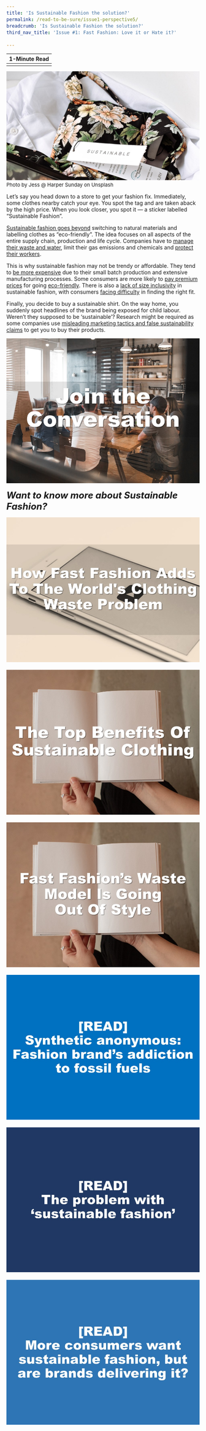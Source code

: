 ```yaml
---
title: 'Is Sustainable Fashion the solution?'
permalink: /read-to-be-sure/issue1-perspective5/
breadcrumb: 'Is Sustainable Fashion the solution?'
third_nav_title: 'Issue #1: Fast Fashion: Love it or Hate it?'

---
```


| **1-Minute Read** |
| :---------------: |
|                   |

![](../images/sustainable-fashion.JPG)<font size="2">Photo by Jess @ Harper Sunday on Unsplash</font>  

Let’s say you head down to a store to get your fashion fix. Immediately, some clothes nearby catch your eye. You spot the tag and are taken aback by the high price. When you look closer, you spot it — a sticker labelled “Sustainable Fashion”.

[Sustainable fashion goes beyond](http://changingmarkets.org/wp-content/uploads/2021/07/SyntheticsAnonymous_FinalWeb.pdf) switching to natural materials and labelling clothes as “eco-friendly”. The idea focuses on all aspects of the entire supply chain, production and life cycle. Companies have to [manage their waste and water](https://www.forbes.com/sites/stephanrabimov/2020/07/20/post-pandemic-fashion-will-be-sustainable-and-affordable-interview-with-anna-gedda-head-of-sustainability-at-hm-group/), limit their gas emissions and chemicals and [protect their workers](https://www.greenstrategy.se/sustainable-fashion/what-is-sustainable-fashion/).

This is why sustainable fashion may not be trendy or affordable. They tend to [be more expensive](https://www.channelnewsasia.com/cnainsider/true-cost-demand-cheap-clothes-fast-fashion-industry-environment-220706) due to their small batch production and extensive manufacturing processes. Some consumers are more likely to [pay premium prices](https://www.thegoodtrade.com/features/what-is-slow-fashion) for going [eco-friendly](https://www.vogue.co.uk/fashion/article/sustainable-fashion-affordable). There is also a [lack of size inclusivity](https://www.harpersbazaar.com/fashion/designers/a32213676/plus-size-sustainable-fashion/) in sustainable fashion, with consumers [facing difficulty](https://fashionjournal.com.au/fashion/the-sustainable-fashion-industry-is-size-exclusive-take-it-from-this-model/) in finding the right fit.

Finally, you decide to buy a sustainable shirt. On the way home, you suddenly spot headlines of the brand being exposed for child labour. Weren’t they supposed to be ‘sustainable’? Research might be required as some companies use [misleading marketing tactics and false sustainability claims](http://changingmarkets.org/wp-content/uploads/2021/07/SyntheticsAnonymous_FinalWeb.pdf) to get you to buy their products.

<div>
<div class="row is-multiline">
    <div class="col is-half-desktop is-half-tablet">
<a href="/read-to-be-sure/issue1-conversations/"><img src="../images/rtbs1-join-the-convo.jpg" alt="image 2"></a>
</div>
</div>	
</div>



***<font size=5>Want to know more about Sustainable Fashion?</font>***




<div>
<div class="row is-multiline">
    <div class="col is-half-desktop is-half-tablet">
<a href="https://www.youtube.com/watch?v=elU32XNj8PM&feature=emb_imp_woyt"><img src="../images/rtbs1-watch4.jpg" alt="image 2"></a>
    </div>
    <div class="col is-half-desktop is-half-tablet">
<a href="https://www.goodwear.com/blogs/news/the-top-benefits-of-sustainable-clothing"><img src="../images/rtbs1-read7.jpg" alt="image 2"></a>
    </div>
    <div class="col is-half-desktop is-half-tablet">
<a href="https://www.politico.eu/article/fast-fashion-waste-losing-appeal-greta-thunberg-environment/"><img src="../images/rtbs1-read8.jpg" alt="image 2"></a>
    </div>
    <div class="col is-half-desktop is-half-tablet">
<a href="http://changingmarkets.org/wp-content/uploads/2021/07/SyntheticsAnonymous_FinalWeb.pdf"><img src="../images/rtbs1-read9.jpg" alt="image 2"></a>
    </div>
    <div class="col is-half-desktop is-half-tablet">
<a href="https://edition.cnn.com/style/article/the-problem-with-sustainable-fashion/index.html"><img src="../images/rtbs1-read10.jpg" alt="image 2"></a>
    </div>
    <div class="col is-half-desktop is-half-tablet">
<a href="https://www.forbes.com/sites/andriacheng/2019/10/17/more-consumers-want-sustainable-fashion-but-are-brands-delivering-it/?sh=2126650734a5"><img src="../images/rtbs1-read11.jpg" alt="image 2"></a>
    </div>
</div>	
</div>


